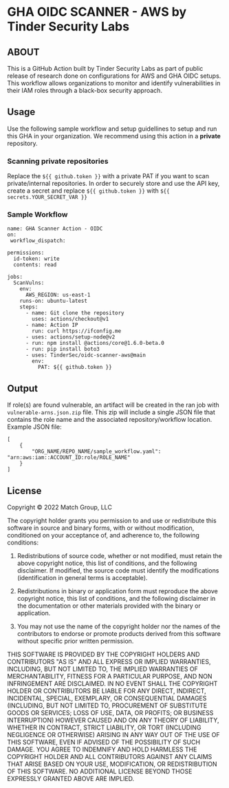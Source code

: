 # GHA OIDC SCANNER - AWS by Tinder Security Labs

## ABOUT

This is a GitHub Action built by Tinder Security Labs as part of public release of research done on configurations for AWS and GHA OIDC setups. This workflow allows organizations to monitor and identify vulnerabilities in their IAM roles through a black-box security approach. 

## Usage
Use the following sample workflow and setup guidellines to setup and run this GHA in your organization. We recommend using this action in a **private** repository. 

### Scanning private repositories
Replace the `${{ github.token }}` with a private PAT if you want to scan private/internal repositories. In order to securely store and use the API key, create a secret and replace `${{ github.token }}` with `${{ secrets.YOUR_SECRET_VAR }}`


### Sample Workflow

```
name: GHA Scanner Action - OIDC
on:
 workflow_dispatch: 

permissions:
  id-token: write
  contents: read

jobs:
  ScanVulns:
    env:
      AWS_REGION: us-east-1
    runs-on: ubuntu-latest
    steps:
      - name: Git clone the repository
        uses: actions/checkout@v1
      - name: Action IP
        run: curl https://ifconfig.me
      - uses: actions/setup-node@v2
      - run: npm install @actions/core@1.6.0-beta.0 
      - run: pip install boto3
      - uses: TinderSec/oidc-scanner-aws@main
        env:
          PAT: ${{ github.token }}
```

## Output

If role(s) are found vulnerable, an artifact will be created in the ran job with `vulnerable-arns.json.zip` file. This zip will include a single JSON file that contains the role name and the associated repository/workflow location. Example JSON file: 

```
[
    {
        "ORG_NAME/REPO_NAME/sample_workflow.yaml": "arn:aws:iam::ACCOUNT_ID:role/ROLE_NAME"
    }
]
```

## License

Copyright © 2022 Match Group, LLC

The copyright holder grants you permission to and use or redistribute this software in source and binary forms, with or without modification, conditioned on your acceptance of, and adherence to, the following conditions:

1.  Redistributions of source code, whether or not modified, must retain the above copyright notice, this list of conditions, and the following disclaimer.  If modified, the source code must identify the modifications (identification in general terms is acceptable).

2.  Redistributions in binary or application form must reproduce the above copyright notice, this list of conditions, and the following disclaimer in the documentation or other materials provided with the binary or application.

3.  You may not use the name of the copyright holder nor the names of the contributors to endorse or promote products derived from this software without specific prior written permission.

THIS SOFTWARE IS PROVIDED BY THE COPYRIGHT HOLDERS AND CONTRIBUTORS "AS IS" AND ALL EXPRESS OR IMPLIED WARRANTIES, INCLUDING, BUT NOT LIMITED TO, THE IMPLIED WARRANTIES OF MERCHANTABILITY, FITNESS FOR A PARTICULAR PURPOSE, AND NON INFRINGEMENT ARE DISCLAIMED.  IN NO EVENT SHALL THE COPYRIGHT HOLDER OR CONTRIBUTORS BE LIABLE FOR ANY DIRECT, INDIRECT, INCIDENTAL, SPECIAL, EXEMPLARY, OR CONSEQUENTIAL DAMAGES (INCLUDING, BUT NOT LIMITED TO, PROCUREMENT OF SUBSTITUTE GOODS OR SERVICES; LOSS OF USE, DATA, OR PROFITS; OR BUSINESS INTERRUPTION) HOWEVER CAUSED AND ON ANY THEORY OF LIABILITY, WHETHER IN CONTRACT, STRICT LIABILITY, OR TORT (INCLUDING NEGLIGENCE OR OTHERWISE) ARISING IN ANY WAY OUT OF THE USE OF THIS SOFTWARE, EVEN IF ADVISED OF THE POSSIBILITY OF SUCH DAMAGE.  YOU AGREE TO INDEMNIFY AND HOLD HARMLESS THE COPYRIGHT HOLDER AND ALL CONTRIBUTORS AGAINST ANY CLAIMS THAT ARISE BASED ON YOUR USE, MODIFICATION, OR REDISTRIBUTION OF THIS SOFTWARE.  NO ADDITIONAL LICENSE BEYOND THOSE EXPRESSLY GRANTED ABOVE ARE IMPLIED.